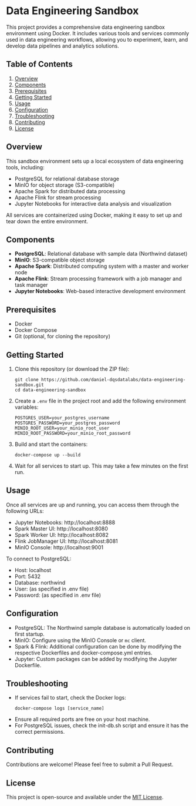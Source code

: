 # Data Engineering Sandbox

This project provides a comprehensive data engineering sandbox environment using Docker. It includes various tools and services commonly used in data engineering workflows, allowing you to experiment, learn, and develop data pipelines and analytics solutions.

## Table of Contents

1. [Overview](#overview)
2. [Components](#components)
3. [Prerequisites](#prerequisites)
4. [Getting Started](#getting-started)
5. [Usage](#usage)
6. [Configuration](#configuration)
7. [Troubleshooting](#troubleshooting)
8. [Contributing](#contributing)
9. [License](#license)

## Overview

This sandbox environment sets up a local ecosystem of data engineering tools, including:

- PostgreSQL for relational database storage
- MinIO for object storage (S3-compatible)
- Apache Spark for distributed data processing
- Apache Flink for stream processing
- Jupyter Notebooks for interactive data analysis and visualization

All services are containerized using Docker, making it easy to set up and tear down the entire environment.

## Components

- **PostgreSQL**: Relational database with sample data (Northwind dataset)
- **MinIO**: S3-compatible object storage
- **Apache Spark**: Distributed computing system with a master and worker node
- **Apache Flink**: Stream processing framework with a job manager and task manager
- **Jupyter Notebooks**: Web-based interactive development environment

## Prerequisites

- Docker
- Docker Compose
- Git (optional, for cloning the repository)

## Getting Started

1. Clone this repository (or download the ZIP file):
   ```
   git clone https://github.com/daniel-dqsdatalabs/data-engineering-sandbox.git
   cd data-engineering-sandbox
   ```

2. Create a `.env` file in the project root and add the following environment variables:
   ```
   POSTGRES_USER=your_postgres_username
   POSTGRES_PASSWORD=your_postgres_password
   MINIO_ROOT_USER=your_minio_root_user
   MINIO_ROOT_PASSWORD=your_minio_root_password
   ```

3. Build and start the containers:
   ```
   docker-compose up --build
   ```

4. Wait for all services to start up. This may take a few minutes on the first run.

## Usage

Once all services are up and running, you can access them through the following URLs:

- Jupyter Notebooks: http://localhost:8888
- Spark Master UI: http://localhost:8080
- Spark Worker UI: http://localhost:8082
- Flink JobManager UI: http://localhost:8081
- MinIO Console: http://localhost:9001

To connect to PostgreSQL:
- Host: localhost
- Port: 5432
- Database: northwind
- User: (as specified in .env file)
- Password: (as specified in .env file)

## Configuration

- PostgreSQL: The Northwind sample database is automatically loaded on first startup.
- MinIO: Configure using the MinIO Console or `mc` client.
- Spark & Flink: Additional configuration can be done by modifying the respective Dockerfiles and docker-compose.yml entries.
- Jupyter: Custom packages can be added by modifying the Jupyter Dockerfile.

## Troubleshooting

- If services fail to start, check the Docker logs:
  ```
  docker-compose logs [service_name]
  ```
- Ensure all required ports are free on your host machine.
- For PostgreSQL issues, check the init-db.sh script and ensure it has the correct permissions.

## Contributing

Contributions are welcome! Please feel free to submit a Pull Request.

## License

This project is open-source and available under the [MIT License](LICENSE).